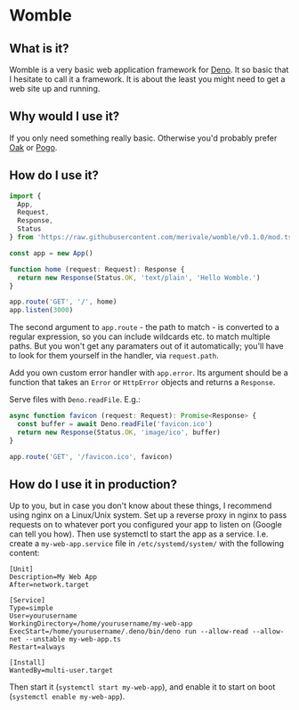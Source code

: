 # Womble

## What is it?

Womble is a very basic web application framework for [Deno](https://deno.land). It so basic that I hesitate to call it a framework. It is about the least you might need to get a web site up and running.

## Why would I use it?

If you only need something really basic. Otherwise you'd probably prefer [Oak](https://deno.land/x/oak) or [Pogo](https://deno.land/x/pogo).

## How do I use it?

```ts
import {
  App,
  Request,
  Response,
  Status
} from 'https://raw.githubusercontent.com/merivale/womble/v0.1.0/mod.ts'

const app = new App()

function home (request: Request): Response {
  return new Response(Status.OK, 'text/plain', 'Hello Womble.')
}

app.route('GET', '/', home)
app.listen(3000)
```

The second argument to `app.route` - the path to match - is converted to a regular expression, so you can include wildcards etc. to match multiple paths. But you won't get any paramaters out of it automatically; you'll have to look for them yourself in the handler, via `request.path`.

Add you own custom error handler with `app.error`. Its argument should be a function that takes an `Error` or `HttpError` objects and returns a `Response`.

Serve files with `Deno.readFile`. E.g.:

```ts
async function favicon (request: Request): Promise<Response> {
  const buffer = await Deno.readFile('favicon.ico')
  return new Response(Status.OK, 'image/ico', buffer)
}

app.route('GET', '/favicon.ico', favicon)
```

## How do I use it in production?

Up to you, but in case you don't know about these things, I recommend using nginx on a Linux/Unix system. Set up a reverse proxy in nginx to pass requests on to whatever port you configured your app to listen on (Google can tell you how). Then use systemctl to start the app as a service. I.e. create a `my-web-app.service` file in `/etc/systemd/system/` with the following content:

```
[Unit]
Description=My Web App
After=network.target

[Service]
Type=simple
User=yourusername
WorkingDirectory=/home/yourusername/my-web-app
ExecStart=/home/yourusername/.deno/bin/deno run --allow-read --allow-net --unstable my-web-app.ts
Restart=always

[Install]
WantedBy=multi-user.target
```

Then start it (`systemctl start my-web-app`), and enable it to start on boot (`systemctl enable my-web-app`).
